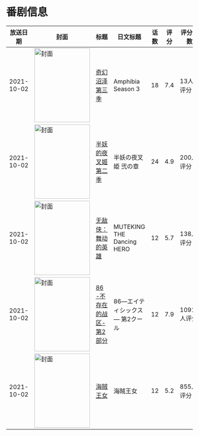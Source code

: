 # 番剧信息

|放送日期|封面|标题|日文标题|话数|评分|评分人数|
|---|---|---|---|---|---|---|
|2021-10-02|<img src="https://lain.bgm.tv/pic/cover/c/16/bc/386267_bRz9j.jpg" alt="封面" style="width:150px;height:200px;object-fit:cover;">|[奇幻沼泽 第三季](https://bangumi.tv/subject/386267)|Amphibia Season 3|18|7.4|13人评分|
|2021-10-02|<img src="https://lain.bgm.tv/pic/cover/c/95/7d/331164_U8mdS.jpg" alt="封面" style="width:150px;height:200px;object-fit:cover;">|[半妖的夜叉姬 第二季](https://bangumi.tv/subject/331164)|半妖の夜叉姫 弐の章|24|4.9|200人评分|
|2021-10-02|<img src="https://lain.bgm.tv/pic/cover/c/fb/b8/283636_1IJIp.jpg" alt="封面" style="width:150px;height:200px;object-fit:cover;">|[无敌侠：舞动的英雄](https://bangumi.tv/subject/283636)|MUTEKING THE Dancing HERO|12|5.7|138人评分|
|2021-10-02|<img src="https://lain.bgm.tv/pic/cover/c/85/0e/331887_rZdb9.jpg" alt="封面" style="width:150px;height:200px;object-fit:cover;">|[86 -不存在的战区- 第2部分](https://bangumi.tv/subject/331887)|86―エイティシックス― 第2クール|12|7.9|10912人评分|
|2021-10-02|<img src="https://lain.bgm.tv/pic/cover/c/2a/8e/311310_1NXnu.jpg" alt="封面" style="width:150px;height:200px;object-fit:cover;">|[海贼王女](https://bangumi.tv/subject/311310)|海賊王女|12|5.2|855人评分|
